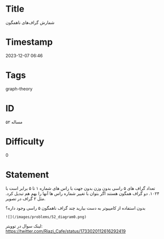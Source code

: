 # Title
شمارش گراف‌های ناهمگون
# Timestamp
2023-12-07 06:46
# Tags
graph-theory
# ID
مساله ۵۲
# Difficulty
0
# Statement
تعداد گراف های ۵ راسی بدون وزن بدون جهت با راس های شماره ۱ تا ۵ برابر است با ۱۰۲۴.
دو گراف همگون هستند اگر بتوان با تغییر شماره راس ها آنها را بهم هم تبدیل کرد. مثل ۲ گراف در تصویر.

بدون استفاده از کامپیوتر به دست بیارید چند گراف ناهمگون ۵ راسی وجود داره؟

    ![](/images/problems/52_diagram0.png)

لینک سوال در توویتر: https://twitter.com/Riazi_Cafe/status/1733020112616292419
